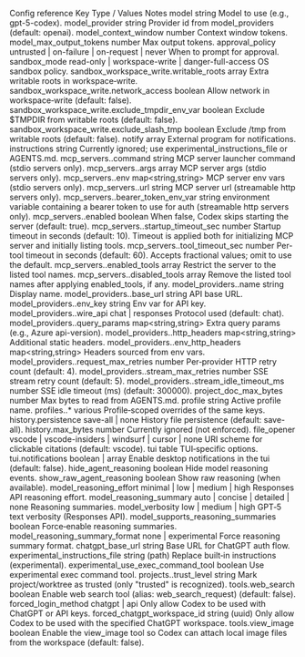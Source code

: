 Config reference
Key	Type / Values	Notes
model	string	Model to use (e.g., gpt-5-codex).
model_provider	string	Provider id from model_providers (default: openai).
model_context_window	number	Context window tokens.
model_max_output_tokens	number	Max output tokens.
approval_policy	untrusted | on-failure | on-request | never	When to prompt for approval.
sandbox_mode	read-only | workspace-write | danger-full-access	OS sandbox policy.
sandbox_workspace_write.writable_roots	array	Extra writable roots in workspace‑write.
sandbox_workspace_write.network_access	boolean	Allow network in workspace‑write (default: false).
sandbox_workspace_write.exclude_tmpdir_env_var	boolean	Exclude $TMPDIR from writable roots (default: false).
sandbox_workspace_write.exclude_slash_tmp	boolean	Exclude /tmp from writable roots (default: false).
notify	array	External program for notifications.
instructions	string	Currently ignored; use experimental_instructions_file or AGENTS.md.
mcp_servers.<id>.command	string	MCP server launcher command (stdio servers only).
mcp_servers.<id>.args	array	MCP server args (stdio servers only).
mcp_servers.<id>.env	map<string,string>	MCP server env vars (stdio servers only).
mcp_servers.<id>.url	string	MCP server url (streamable http servers only).
mcp_servers.<id>.bearer_token_env_var	string	environment variable containing a bearer token to use for auth (streamable http servers only).
mcp_servers.<id>.enabled	boolean	When false, Codex skips starting the server (default: true).
mcp_servers.<id>.startup_timeout_sec	number	Startup timeout in seconds (default: 10). Timeout is applied both for initializing MCP server and initially listing tools.
mcp_servers.<id>.tool_timeout_sec	number	Per-tool timeout in seconds (default: 60). Accepts fractional values; omit to use the default.
mcp_servers.<id>.enabled_tools	array	Restrict the server to the listed tool names.
mcp_servers.<id>.disabled_tools	array	Remove the listed tool names after applying enabled_tools, if any.
model_providers.<id>.name	string	Display name.
model_providers.<id>.base_url	string	API base URL.
model_providers.<id>.env_key	string	Env var for API key.
model_providers.<id>.wire_api	chat | responses	Protocol used (default: chat).
model_providers.<id>.query_params	map<string,string>	Extra query params (e.g., Azure api-version).
model_providers.<id>.http_headers	map<string,string>	Additional static headers.
model_providers.<id>.env_http_headers	map<string,string>	Headers sourced from env vars.
model_providers.<id>.request_max_retries	number	Per‑provider HTTP retry count (default: 4).
model_providers.<id>.stream_max_retries	number	SSE stream retry count (default: 5).
model_providers.<id>.stream_idle_timeout_ms	number	SSE idle timeout (ms) (default: 300000).
project_doc_max_bytes	number	Max bytes to read from AGENTS.md.
profile	string	Active profile name.
profiles.<name>.*	various	Profile‑scoped overrides of the same keys.
history.persistence	save-all | none	History file persistence (default: save-all).
history.max_bytes	number	Currently ignored (not enforced).
file_opener	vscode | vscode-insiders | windsurf | cursor | none	URI scheme for clickable citations (default: vscode).
tui	table	TUI‑specific options.
tui.notifications	boolean | array	Enable desktop notifications in the tui (default: false).
hide_agent_reasoning	boolean	Hide model reasoning events.
show_raw_agent_reasoning	boolean	Show raw reasoning (when available).
model_reasoning_effort	minimal | low | medium | high	Responses API reasoning effort.
model_reasoning_summary	auto | concise | detailed | none	Reasoning summaries.
model_verbosity	low | medium | high	GPT‑5 text verbosity (Responses API).
model_supports_reasoning_summaries	boolean	Force‑enable reasoning summaries.
model_reasoning_summary_format	none | experimental	Force reasoning summary format.
chatgpt_base_url	string	Base URL for ChatGPT auth flow.
experimental_instructions_file	string (path)	Replace built‑in instructions (experimental).
experimental_use_exec_command_tool	boolean	Use experimental exec command tool.
projects.<path>.trust_level	string	Mark project/worktree as trusted (only "trusted" is recognized).
tools.web_search	boolean	Enable web search tool (alias: web_search_request) (default: false).
forced_login_method	chatgpt | api	Only allow Codex to be used with ChatGPT or API keys.
forced_chatgpt_workspace_id	string (uuid)	Only allow Codex to be used with the specified ChatGPT workspace.
tools.view_image	boolean	Enable the view_image tool so Codex can attach local image files from the workspace (default: false).
